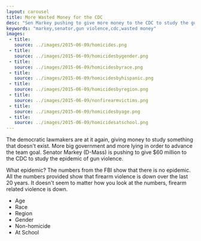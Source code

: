 ```yaml
---
layout: carousel
title: More Wasted Money for the CDC
desc: "Sen Markey pushing to give more money to the CDC to study the gun violence epidemic"
keywords: "markey,senator,gun violence,cdc,wasted money"
images:
 - title:
   source: ../images/2015-06-09/homicides.png
 - title:
   source: ../images/2015-06-09/homicidesbygender.png
 - title:
   source: ../images/2015-06-09/homicidesbyrace.png
 - title:
   source: ../images/2015-06-09/homicidesbyhispanic.png
 - title:
   source: ../images/2015-06-09/homicidesbyregion.png
 - title:
   source: ../images/2015-06-09/nonfirearmvictims.png
 - title:
   source: ../images/2015-06-09/homicidesbyage.png
 - title:
   source: ../images/2015-06-09/homicidesatschool.png
---
```


The democratic lawmakers are at it again, giving money to study something that doesn't exist.  More big government and more lying in order to advance the team goal.  Senator Markey (D-Mass) is pushing to give $60 million to the CDC to study the epidemic of gun violence.

What epidemic?  The numbers from the FBI show that there is no epidemic.  All the numbers provided show that firearm violence is down over the last 20 years.  It doesn't seem to matter how you look at the numbers, firearm related violence is down.

+ Age
+ Race
+ Region
+ Gender
+ Non-homicide
+ At School
